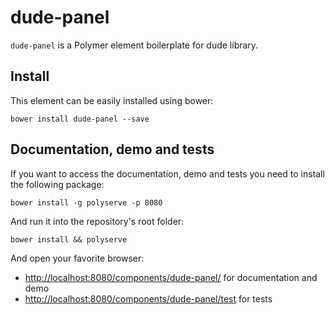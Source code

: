 # dude-panel

`dude-panel` is a Polymer element boilerplate for dude library.

## Install

This element can be easily installed using bower:

```
bower install dude-panel --save
```

## Documentation, demo and tests

If you want to access the documentation, demo and tests you need to install the following package:

```
bower install -g polyserve -p 8080
```

And run it into the repository's root folder:

```
bower install && polyserve
```

And open your favorite browser:
- [http://localhost:8080/components/dude-panel/](http://localhost:8080/components/dude-panel/) for documentation
and demo
- [http://localhost:8080/components/dude-panel/test](http://localhost:8080/components/dude-panel/test) for tests
